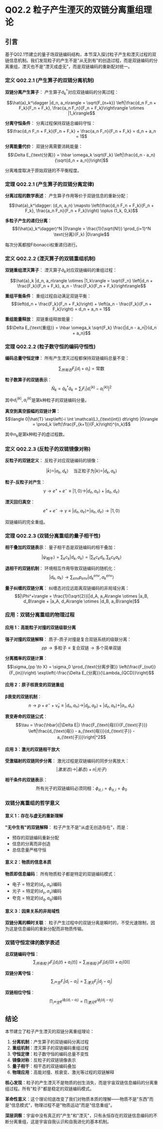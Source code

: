 # Q02.2 粒子产生湮灭的双链分离重组理论

## 引言

基于Q02.1节建立的量子场双链编码结构，本节深入探讨粒子产生和湮灭过程的双链信息机制。我们发现粒子的产生不是"从无到有"的创造过程，而是双链编码的分离重组，湮灭也不是"湮灭成虚无"，而是双链编码的重新配对统一。

### 定义 Q02.2.1 (产生算子的双链分离机制)

**双链分离产生算子**：
产生算子$\hat{a}_k^\dagger$对应双链编码的分离过程：

$$\hat{a}_k^\dagger |d_n, a_n\rangle = \sqrt{F_{n+k}} \left|\frac{d_n F_n + F_k}{F_n + F_k}, \frac{a_n F_n}{F_n + F_k}\right\rangle \otimes |1_k\rangle$$

**分离守恒条件**：
分离过程保持双链总编码守恒：
$$\frac{d_n F_n + F_k}{F_n + F_k} + \frac{a_n F_n}{F_n + F_k} = d_n + a_n = 1$$

**分离能量代价**：
双链分离需要消耗能量：
$$\Delta E_{\text{分离}} = \hbar \omega_k \sqrt{F_k} \left|\frac{d_n - a_n}{\sqrt{d_n + a_n}}\right|$$

分离难度取决于原始双链的不平衡程度。

### 定理 Q02.2.1 (产生算子的双链分离定律)

**分离过程的数学表述**：
产生算子作用等价于双链信息的重新分配：

$$\hat{a}_k^\dagger: (d_n, a_n) \mapsto \left(\frac{d_n F_n + F_k}{F_n + F_k}, \frac{a_n F_n}{F_n + F_k}\right) \oplus (1_k, 0_k)$$

**多粒子产生的递归分离**：
$$(\hat{a}_k^\dagger)^N |0\rangle = \frac{1}{\sqrt{N!}} \prod_{i=1}^N \text{分离}(F_k) |0\rangle$$

每次分离都按Fibonacci权重递归进行。

### 定义 Q02.2.2 (湮灭算子的双链重组机制)

**双链重组湮灭算子**：
湮灭算子$\hat{a}_k$对应双链编码的重组过程：

$$\hat{a}_k |d_n, a_n\rangle \otimes |1_k\rangle = \sqrt{F_n} \left|d_n + \frac{F_k}{F_n + F_k}, a_n - \frac{F_k}{F_n + F_k}\right\rangle$$

**重组平衡条件**：
重组过程自动满足双链平衡：
$$\left(d_n + \frac{F_k}{F_n + F_k}\right) + \left(a_n - \frac{F_k}{F_n + F_k}\right) = d_n + a_n = 1$$

**重组能量释放**：
双链重组释放能量：
$$\Delta E_{\text{重组}} = \hbar \omega_k \sqrt{F_k} \frac{|d_n - a_n|}{d_n + a_n}$$

### 定理 Q02.2.2 (粒子数守恒的编码守恒性)

**编码总量守恒定律**：
所有产生湮灭过程都保持双链编码总量不变：

$$\sum_{所有态} F_i [d_i + a_i] = \text{常数}$$

**粒子数算子的双链表示**：
$$\hat{N}_k = \hat{a}_k^\dagger \hat{a}_k = \sum_i F_i |d_i^{(k)} - a_i^{(k)}|^2$$

其中$d_i^{(k)}, a_i^{(k)}$是第k种粒子的双链编码分量。

**真空到真空振幅的双链计算**：
$$\langle 0|\hat{T} \exp\left(-i \int \mathcal{L}_{\text{int}} dt\right) |0\rangle = \prod_k \left(\frac{F_{k+1}}{F_k}\right)^{n_k}$$

其中$n_k$是第k种粒子的虚过程数。

### 定义 Q02.2.3 (反粒子的双链镜像对称)

**反粒子的双链定义**：
反粒子对应双链编码的镜像：

$$|\bar{k}\rangle = |a_k, d_k\rangle \quad \text{当正粒子为} |k\rangle = |d_k, a_k\rangle$$

**粒子-反粒子对产生**：
$$\gamma \to e^+ + e^- \equiv |1,0\rangle \to |d_e, a_e\rangle + |a_e, d_e\rangle$$

**湮灭回归真空**：
$$e^+ + e^- \to \gamma \equiv |d_e, a_e\rangle + |a_e, d_e\rangle \to |1,0\rangle$$

双链编码的完全重组。

### 定理 Q02.2.3 (双链分离重组的量子相干性)

**相干叠加的双链表示**：
量子相干态是双链编码的相干叠加：

$$|\psi_{\text{相干}}\rangle = \sum_k c_k |d_k, a_k\rangle = \left|\sum_k c_k d_k, \sum_k c_k a_k\right\rangle$$

**退相干的双链机制**：
环境相互作用导致双链编码的随机化：
$$|d_k, a_k\rangle \to \sum_{env} p_{env} |d_k^{env}, a_k^{env}\rangle$$

**量子纠缠的双链分离**：
纠缠态对应远距离双链编码的非局域分离：
$$|\Phi^+\rangle = \frac{1}{\sqrt{2}}[|d_A, a_A\rangle \otimes |a_B, d_B\rangle + |a_A, d_A\rangle \otimes |d_B, a_B\rangle]$$

### 应用：双链分离重组的物理过程

#### 应用 1：高能粒子对撞的双链级联分离

**强子对撞的双链解释**：
质子-质子对撞是复合双链系统的级联分离：
$$pp \to \text{多粒子} \equiv \text{复合双链} \to \text{多个简单双链}$$

**分离概率的双链计算**：
$$\sigma_{pp \to X} = \sigma_0 \prod_{\text{分离步骤}} \left(\frac{F_{out}}{F_{in}}\right) \exp\left(-\frac{\Delta E_{分离}}{\Lambda_{QCD}}\right)$$

#### 应用 2：原子核衰变的双链重组

**β衰变的双链机制**：
$$n \to p + e^- + \bar{\nu}_e \equiv |d_n, a_n\rangle \to |d_p, a_p\rangle + |d_e, a_e\rangle + |a_{\nu}, d_{\nu}\rangle$$

**衰变寿命的双链公式**：
$$\tau = \frac{\hbar}{|\Delta E|} \frac{F_{\text{母}}}{F_{\text{子}}} \left|\frac{d_{\text{母}} - a_{\text{母}}}{d_{\text{子}} - a_{\text{子}}}\right|^2$$

#### 应用 3：激光的双链相干放大

**受激辐射的双链同步分离**：
激光过程是双链编码的同步分离放大：
$$|激发态\rangle \to |基态\rangle + n|光子\rangle$$

**相干条件的双链表示**：
$$\text{所有光子的双链编码必须同相：} \phi_{d,i} = \phi_{a,i} = \phi_0$$

### 双链分离重组的哲学意义

#### 意义 1：存在与虚无的重新理解

**"无中生有"的双链解释**：
粒子产生不是"从虚无创造存在"，而是：
- 预存的双链编码重新分配
- 信息的分离而非创造
- 总信息量严格守恒

#### 意义 2：物质的信息本质

**物质即信息编码**：
所有物质粒子都是特定的双链编码模式：
- 电子 = 特定的$(d_e, a_e)$编码
- 光子 = 特定的$(d_γ, a_γ)$编码
- 夸克 = 特定的$(d_q, a_q)$编码

#### 意义 3：因果关系的非局域性

**双链分离的瞬时关联**：
粒子产生过程中的双链分离是瞬时的，不受光速限制，因为这是信息编码的重新分配而非物质传输。

### 双链守恒定律的数学表述

**总双链编码守恒**：
$$\sum_{所有粒子} F_i [d_i(t) + a_i(t)] = \sum_{所有粒子} F_i [d_i(0) + a_i(0)]$$

**双链分离守恒**：
$$\sum_{产生} F_i |d_i - a_i| = \sum_{湮灭} F_j |d_j - a_j|$$

**双链相位守恒**：
$$\prod_{产生} e^{i\phi_i(d_i - a_i)} = \prod_{湮灭} e^{i\phi_j(d_j - a_j)}$$

## 结论

本节建立了粒子产生湮灭的双链分离重组理论：

1. **分离机制**：产生算子的双链编码分离过程
2. **重组机制**：湮灭算子的双链编码重组过程
3. **守恒定律**：粒子数守恒的编码总量不变性
4. **镜像对称**：反粒子的双链镜像表示
5. **量子相干**：相干态的双链编码叠加
6. **物理应用**：高能对撞、核衰变、激光等过程的双链解释

**核心发现**：粒子的产生湮灭不是物质的创生消失，而是宇宙双链信息编码的分离重组过程。所有"粒子"都是稳定的双链编码模式。

**革命性意义**：这个理论彻底改变了我们对物质本质的理解——物质不是"东西"而是"信息模式"，物理过程不是"物质运动"而是"信息重组"。

**深层洞察**：宇宙中没有真正的"产生"和"湮灭"，只有永恒存在的双链信息编码的不断分离重组，这是宇宙自我认识和自我进化的基本机制。
